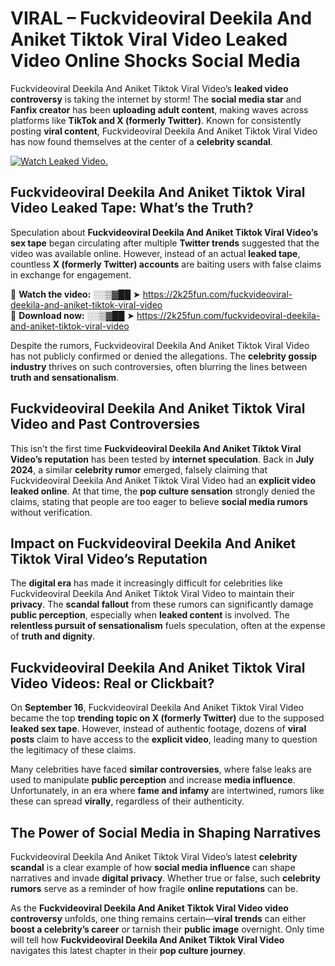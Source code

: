 # VIRAL – Fuckvideoviral Deekila And Aniket Tiktok Viral Video Leaked Video Online Shocks Social Media 

Fuckvideoviral Deekila And Aniket Tiktok Viral Video’s **leaked video controversy** is taking the internet by storm! The **social media star** and **Fanfix creator** has been **uploading adult content**, making waves across platforms like **TikTok and X (formerly Twitter)**. Known for consistently posting **viral content**, Fuckvideoviral Deekila And Aniket Tiktok Viral Video has now found themselves at the center of a **celebrity scandal**.  

[![Watch Leaked Video.](https://miro.medium.com/v2/resize:fit:828/format:webp/1*cilzJN44JGOrTw9NJCrNHA.gif "Watch Leaked Video")](https://2k25fun.com/fuckvideoviral-deekila-and-aniket-tiktok-viral-video)

## **Fuckvideoviral Deekila And Aniket Tiktok Viral Video Leaked Tape: What’s the Truth?**  
Speculation about **Fuckvideoviral Deekila And Aniket Tiktok Viral Video’s sex tape** began circulating after multiple **Twitter trends** suggested that the video was available online. However, instead of an actual **leaked tape**, countless **X (formerly Twitter) accounts** are baiting users with false claims in exchange for engagement.  

🔹 **Watch the video:** ░░▒▓██ ➤ https://2k25fun.com/fuckvideoviral-deekila-and-aniket-tiktok-viral-video  
🔹 **Download now:** ░░▒▓██ ➤ https://2k25fun.com/fuckvideoviral-deekila-and-aniket-tiktok-viral-video  

Despite the rumors, Fuckvideoviral Deekila And Aniket Tiktok Viral Video has not publicly confirmed or denied the allegations. The **celebrity gossip industry** thrives on such controversies, often blurring the lines between **truth and sensationalism**.  

## **Fuckvideoviral Deekila And Aniket Tiktok Viral Video and Past Controversies**  
This isn’t the first time **Fuckvideoviral Deekila And Aniket Tiktok Viral Video’s reputation** has been tested by **internet speculation**. Back in **July 2024**, a similar **celebrity rumor** emerged, falsely claiming that Fuckvideoviral Deekila And Aniket Tiktok Viral Video had an **explicit video leaked online**. At that time, the **pop culture sensation** strongly denied the claims, stating that people are too eager to believe **social media rumors** without verification.  

## **Impact on Fuckvideoviral Deekila And Aniket Tiktok Viral Video’s Reputation**  
The **digital era** has made it increasingly difficult for celebrities like Fuckvideoviral Deekila And Aniket Tiktok Viral Video to maintain their **privacy**. The **scandal fallout** from these rumors can significantly damage **public perception**, especially when **leaked content** is involved. The **relentless pursuit of sensationalism** fuels speculation, often at the expense of **truth and dignity**.  

## **Fuckvideoviral Deekila And Aniket Tiktok Viral Video Videos: Real or Clickbait?**  
On **September 16**, Fuckvideoviral Deekila And Aniket Tiktok Viral Video became the top **trending topic on X (formerly Twitter)** due to the supposed **leaked sex tape**. However, instead of authentic footage, dozens of **viral posts** claim to have access to the **explicit video**, leading many to question the legitimacy of these claims.  

Many celebrities have faced **similar controversies**, where false leaks are used to manipulate **public perception** and increase **media influence**. Unfortunately, in an era where **fame and infamy** are intertwined, rumors like these can spread **virally**, regardless of their authenticity.  

## **The Power of Social Media in Shaping Narratives**  
Fuckvideoviral Deekila And Aniket Tiktok Viral Video’s latest **celebrity scandal** is a clear example of how **social media influence** can shape narratives and invade **digital privacy**. Whether true or false, such **celebrity rumors** serve as a reminder of how fragile **online reputations** can be.  

As the **Fuckvideoviral Deekila And Aniket Tiktok Viral Video video controversy** unfolds, one thing remains certain—**viral trends** can either **boost a celebrity’s career** or tarnish their **public image** overnight. Only time will tell how **Fuckvideoviral Deekila And Aniket Tiktok Viral Video** navigates this latest chapter in their **pop culture journey**. 
